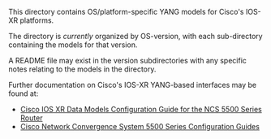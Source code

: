 This directory contains OS/platform-specific YANG models for Cisco's IOS-XR platforms.

The directory is _currently_ organized by OS-version, with each sub-directory containing the models for that version.

A README file may exist in the version subdirectories with any specific notes relating to the models in the directory.

Further documentation on Cisco's IOS-XR YANG-based interfaces may be found at:

* [Cisco IOS XR Data Models Configuration Guide for the NCS 5500 Series Router](http://www.cisco.com/c/en/us/td/docs/iosxr/ncs5500/DataModels/b-Datamodels-cg-ncs5500.html)
* [Cisco Network Convergence System 5500 Series Configuration Guides](http://www.cisco.com/c/en/us/support/routers/network-convergence-system-5500-series/products-installation-and-configuration-guides-list.html)
